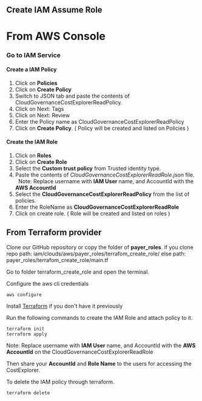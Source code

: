 ## Create IAM Assume Role

# From AWS Console

### Go to **IAM** Service

#### Create a IAM Policy

1. Click on **Policies**
2. Click on **Create Policy**
3. Switch to JSON tab and paste the contents of CloudGovernanceCostExplorerReadPolicy.
4. Click on Next: Tags
5. Click on Next: Review
6. Enter the Policy name as CloudGovernanceCostExplorerReadPolicy
7. Click on **Create Policy**. ( Policy will be created and listed on Policies )

#### Create the IAM Role

1. Click on **Roles**
2. Click on **Create Role**
3. Select the **Custom trust policy** from Trusted identity type.
4. Paste the contents of *CloudGovernanceCostExplorerReadRole.json* file. \
&nbsp;&nbsp;Note: Replace username with **IAM User** name, and AccountId with the **AWS AccountId**
5. Select the **CloudGovernanceCostExplorerReadPolicy** from the list of policies.
6. Enter the RoleName as **CloudGovernanceCostExplorerReadRole**
7. Click on create role. ( Role will be created and listed on roles )


## From Terraform provider

Clone our GitHub repository or copy the folder of **payer_roles**.
if you clone repo path: iam/clouds/aws/payer_roles/terrafom_create_role/
else path: payer_roles/terrafom_create_role/main.tf

Go to folder terraform_create_role and open the terminal.

Configure the aws cli credentials
```commandline
aws configure
```

Install [Terraform](https://developer.hashicorp.com/terraform/tutorials/aws-get-started/install-cli) if you don't have it previously

Run the following commands to create the IAM Role and attach policy to it.
```commandline
terraform init
terraform apply
```

Note: Replace username with **IAM User** name, and AccountId with the **AWS AccountId** on the CloudGovernanceCostExplorerReadRole

Then share your **AccountId** and **Role Name**  to the users for accessing the CostExplorer.

To delete the IAM policy through terraform.
```commandline
terraform delete
```